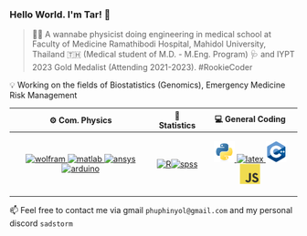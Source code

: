 ### Hello World. I'm Tar! 👋

> 🌱✨ A wannabe physicist doing engineering in medical school at Faculty of Medicine Ramathibodi Hospital, Mahidol University, Thailand 🇹🇭 (Medical student of M.D. - M.Eng. Program) 🩺 and IYPT 2023 Gold Medalist (Attending 2021-2023). #RookieCoder

💡 Working on the fields of Biostatistics (Genomics), Emergency Medicine Risk Management

| **⚙️ Com. Physics** | 🧬 Statistics | 💻 General Coding |
|-|-|-|
|<p align="center"><a href="https://www.wolfram.com/language/" target="_blank" rel="noreferrer"> <img src="https://cdn.worldvectorlogo.com/logos/wolfram-language.svg" alt="wolfram" width="36" height="36"/> </a><a href="https://www.mathworks.com" target="_blank" rel="noreferrer"> <img src="https://cdn.worldvectorlogo.com/logos/matlab.svg" alt="matlab" width="36" height="36"/> </a><a href="https://www.ansys.com" target="_blank" rel="noreferrer"> <img src="https://ww2.freelogovectors.net/svg17/ansys_logo-freelogovectors.net.svg" alt="ansys" width="36" height="36"/> </a><a href="https://www.arduino.cc/" target="_blank" rel="noreferrer"> <img src="https://cdn.worldvectorlogo.com/logos/arduino-1.svg" alt="arduino" width="36" height="36"/> </a></p>|<p align="center"><a href="https://www.r-project.org" target="_blank" rel="noreferrer"><img src="https://cdn.worldvectorlogo.com/logos/r-lang.svg" alt="R" width="36" height="36"/></a><a href="https://www.ibm.com/products/spss-statistics" target="_blank" rel="noreferrer"><img src="https://cdn.worldvectorlogo.com/logos/spss-1.svg" alt="spss" width="36" height="36"/></a></p>|<p align="center"><a href="https://www.python.org" target="_blank" rel="noreferrer"><img src="https://raw.githubusercontent.com/devicons/devicon/master/icons/python/python-original.svg" alt="python" width="36" height="36"/></a><a href="https://www.latex-project.org" target="_blank" rel="noreferrer"> <img src="https://cdn.worldvectorlogo.com/logos/latex.svg" alt="latex" width="36" height="36"/></a><a href="https://www.w3schools.com/cpp/" target="_blank" rel="noreferrer"> <img src="https://raw.githubusercontent.com/devicons/devicon/master/icons/cplusplus/cplusplus-original.svg" alt="cplusplus" width="36" height="36"/></a><a href="https://developer.mozilla.org/en-US/docs/Web/JavaScript" target="_blank" rel="noreferrer"> <img src="https://raw.githubusercontent.com/devicons/devicon/master/icons/javascript/javascript-original.svg" alt="javascript" width="36" height="36"/></a> </p>|
  
📫 Feel free to contact me via gmail `phuphinyol@gmail.com` and my personal discord `sadstorm`

